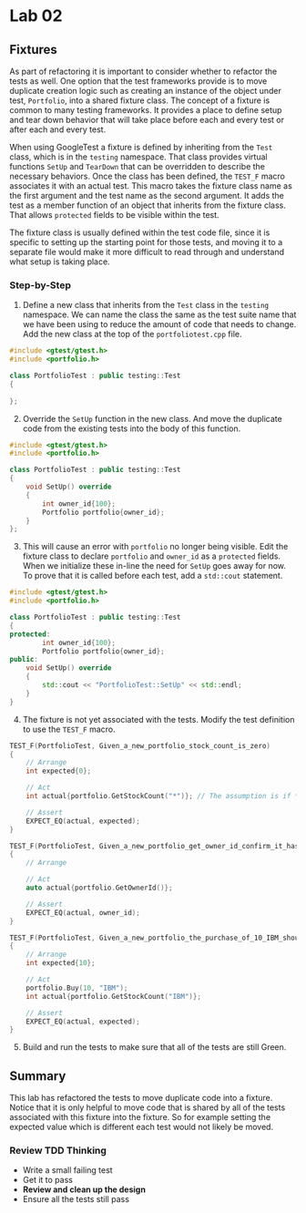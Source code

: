 # Lab 02

## Fixtures

As part of refactoring it is important to consider whether to refactor the tests as well.  One option that the test frameworks provide is to move  duplicate creation logic such as creating an instance of the object under test, `Portfolio`, into a shared fixture class. The concept of a fixture is common to many testing frameworks. It provides a place to define setup and tear down behavior that will take place before each and every test or after each and every test.  

When using GoogleTest a fixture is defined by inheriting from the `Test` class, which is in the `testing` namespace.  That class provides virtual functions `SetUp` and `TearDown` that can be overridden to describe the necessary behaviors.   Once the class has been defined, the `TEST_F` macro associates it with an actual test.  This macro takes the fixture class name as the first argument and the test name as the second argument.  It adds the test as a member function of an object that inherits from the fixture class.  That allows `protected` fields to be visible within the test.

The fixture class is usually defined within the test code file, since it is specific to setting up the starting point for those tests, and moving it to a separate file would make it more difficult to read through and understand what setup is taking place.


### Step-by-Step

1. Define a new class that inherits from the `Test` class in the `testing` namespace.  We can name the class the same as the test suite name that we have been using to reduce the amount of code that needs to change. Add the new class at the top of the `portfoliotest.cpp` file.

```cpp
#include <gtest/gtest.h>
#include <portfolio.h>

class PortfolioTest : public testing::Test
{
    
};
```

2. Override the `SetUp` function in the new class. And move the duplicate code from the existing tests into the body of this function.
```cpp
#include <gtest/gtest.h>
#include <portfolio.h>

class PortfolioTest : public testing::Test
{
    void SetUp() override
    {
        int owner_id{100};
        Portfolio portfolio{owner_id};
    }
};
```
3. This will cause an error with `portfolio` no longer being visible.  Edit the fixture class to declare `portfolio` and `owner_id` as a `protected` fields.  When we initialize these in-line the need for `SetUp` goes away for now.  To prove that it is called before each test, add a `std::cout` statement.

```cpp
#include <gtest/gtest.h>
#include <portfolio.h>

class PortfolioTest : public testing::Test
{
protected:
        int owner_id{100};
        Portfolio portfolio{owner_id};
public:
    void SetUp() override
    {
        std::cout << "PortfolioTest::SetUp" << std::endl;
    }
}
```

4. The fixture is not yet associated with the tests.  Modify the test definition to use the `TEST_F` macro. 

```cpp
TEST_F(PortfolioTest, Given_a_new_portfolio_stock_count_is_zero)
{
    // Arrange
    int expected{0};

    // Act
    int actual{portfolio.GetStockCount("*")}; // The assumption is if * is passed return total count

    // Assert
    EXPECT_EQ(actual, expected);
}

TEST_F(PortfolioTest, Given_a_new_portfolio_get_owner_id_confirm_it_has_been_set)
{
    // Arrange

    // Act
    auto actual{portfolio.GetOwnerId()};

    // Assert
    EXPECT_EQ(actual, owner_id);
}

TEST_F(PortfolioTest, Given_a_new_portfolio_the_purchase_of_10_IBM_should_return_stock_count_of_10_for_IBM)
{
    // Arrange
    int expected{10};

    // Act
    portfolio.Buy(10, "IBM");
    int actual{portfolio.GetStockCount("IBM")};

    // Assert
    EXPECT_EQ(actual, expected);
}
```

5. Build and run the tests to make sure that all of the tests are still Green.

## Summary
This lab has refactored the tests to move duplicate code into a fixture.  Notice that it is only helpful to move  code that is shared by all of the tests associated with this fixture into the fixture.  So for example setting the expected value which is different each test would not likely be moved.

### Review TDD Thinking

- Write a small failing test
- Get it to pass
- **Review and clean up the design**
- Ensure all the tests still pass
